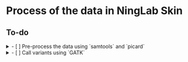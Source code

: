 # Process of the data in NingLab Skin

## To-do

<details>
<summary>- [ ] Pre-process the data using `samtools` and `picard`</summary>

  - [ ] Create BAM files from SAM files
    <details>
    <summary>Details</summary>

    - [x] Code  
    - [ ] Run  

    </details>

  - [ ] Add read groups to BAM files
    <details>
    <summary>Details</summary>

    - [x] Code  
    - [ ] Run  

    </details>

  - [ ] Sort BAM files
    <details>
    <summary>Details</summary>

    - [x] Code  
    - [ ] Run  

    </details>

  - [ ] Index sorted BAM files
    <details>
    <summary>Details</summary>

    - [x] Code  
    - [ ] Run  

    </details>

  - [ ] Mark and remove duplicates in BAM files
    <details>
    <summary>Details</summary>

    - [ ] Code  
    - [ ] Run  

    </details>

</details>

<details>
<summary>- [ ] Call variants using `GATK`</summary>

  - [ ] BQSR using `GATK BaseRecalibrator`
    <details>
    <summary>Details</summary>

    - [ ] Code  
    - [ ] Run  

    </details>

  - [ ] Apply BQSR using `GATK ApplyBQSR`
    <details>
    <summary>Details</summary>

    - [ ] Code  
    - [ ] Run  

    </details>

  - [ ] Call variants using `GATK HaplotypeCaller`
    <details>
    <summary>Details</summary>

    - [ ] Code  
    - [ ] Run  

    </details>

  - [ ] Filter variants using `GATK VariantFiltration`
    <details>
    <summary>Details</summary>

    - [ ] Code  
    - [ ] Run  

    </details>

</details>

